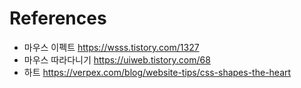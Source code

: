 # References
- 마우스 이펙트 https://wsss.tistory.com/1327
- 마우스 따라다니기 https://uiweb.tistory.com/68
- 하트 https://verpex.com/blog/website-tips/css-shapes-the-heart